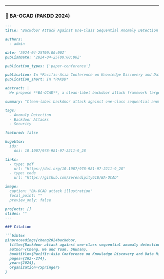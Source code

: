 
---

### 📄 BA-OCAD (PAKDD 2024)

```markdown
---
title: "Backdoor Attack Against One-Class Sequential Anomaly Detection Models (BA-OCAD)"

authors:
  - admin

date: '2024-04-25T00:00:00Z'
publishDate: '2024-04-25T00:00:00Z'

publication_types: ['paper-conference']

publication: In *Pacific-Asia Conference on Knowledge Discovery and Data Mining (PAKDD 2024)*
publication_short: In *PAKDD*

abstract: |
  We propose **BA-OCAD**, a clean-label backdoor attack framework targeting one-class sequential anomaly detection models. By injecting stealthy triggers into training data, BA-OCAD enables adversaries to mislead anomaly detectors at inference while maintaining benign performance.

summary: "Clean-label backdoor attack against one-class sequential anomaly detection models."

tags:
  - Anomaly Detection
  - Backdoor Attacks
  - Security

featured: false

hugoblox:
  ids:
    doi: 10.1007/978-981-97-2211-9_28

links:
  - type: pdf
    url: "https://doi.org/10.1007/978-981-97-2211-9_28"
  - type: code
    url: "https://github.com/Serendipity618/BA-OCAD"

image:
  caption: "BA-OCAD attack illustration"
  focal_point: ""
  preview_only: false

projects: []
slides: ""
---

### Citation

```bibtex
@inproceedings{cheng2024backdoor,
  title={Backdoor attack against one-class sequential anomaly detection models},
  author={Cheng, He and Yuan, Shuhan},
  booktitle={Pacific-Asia Conference on Knowledge Discovery and Data Mining},
  pages={262--274},
  year={2024},
  organization={Springer}
}
